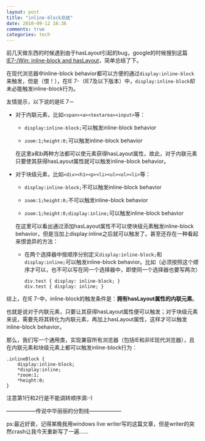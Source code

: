 ```yaml
---
layout: post
title: "inline-block总结"
date: 2010-09-12 16:36
comments: true
categories: tech
---
```


前几天做东西的时候遇到由于hasLayout引起的bug，google的时候搜到这篇[IE7-/Win: inline-block and hasLayout](http://www.brunildo.org/test/InlineBlockLayout.html)，简单总结了下。

在现代浏览器中inline-block behavior都可以方便的通过`display:inline-block`来触发，但是（恨！），在IE 7-（IE7及以下版本）中，`display:inline-block`却未必能触发inline-block行为。

友情提示，以下说的是IE 7－

*   对于内联元素，比如`<span><a><textarea><input>`等：

    *   `display:inline-block;`可以触发inline-block behavior

    *   `zoom:1;height:0;`可以触发inline-block behavior

    在这里a和b两种方法都可以使元素获得hasLayout属性，故此，对于内联元素只要使其获得hasLayout属性就可以触发inline-block behavior。

*   对于块级元素，比如`<div><h1><p><li><ul><ol><li>`等：

    *   `display:inline-block;`不可以触发inline-block behavior

    *   `zoom:1;height:0;`不可以触发inline-block behavior

    *   `zoom:1;height:0;display:inline;`可以触发inline-block behavior

    在这里可以看出通过添加hasLayout属性不可以使块级元素触发inline-block behavior，但是当加上display:inline之后就可以触发了。甚至还存在一种看起来恨诡异的方法：

    *   在两个选择器中按顺序分别定义`display:inline-block;`和`display:inline;`可以触发inline-block behavior。比如（必须按照这个顺序才可以，也不可以写在同一个选择器中，即使同一个选择器也要写两次）

            div.test { display: inline-block; }
            div.test { display: inline; }

综上，在IE 7-中，inline-block的触发条件是：**拥有hasLayout属性的内联元素**。

也就是说对于内联元素，只要让其获得hasLayout属性便可以触发；对于块级元素来说，需要先将其转化为内联元素，再加上hasLayout属性，这样才可以触发inline-block behavior。

那么，我们写一个通用类，实现兼容所有浏览器（包括IE和非IE现代浏览器），且在内联元素和块级元素上都可以触发inline-block行为：

    .inlineBlock {
        display:inline-block;
        *display:inline;
        *zoom:1;
        *height:0;
    }

注意第1行和2行是不能调转顺序滴:-)

—————–传说中华丽丽的分割线——————

ps:最近好衰，记得某晚我用windows live writer写的这篇文章，但是writer的突然crash让我今天重新写了一遍……

